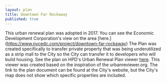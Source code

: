 ```yaml
---
layout: plan
title: Downtown Far Rockaway
published: true
---
```


This urban renewal plan was adopted in 2017. You can see the Economic Development Corporation's view on the area [here.] (https://www.nycedc.com/project/downtown-far-rockaway) The Plan was created specifically to transfer private property that was being underutilized as a strip mall to the City so the City can transfer it to developers who will build housing. See the plan on HPD's Urban Renewal Plan viewer [here](https://www1.nyc.gov/site/hpd/community/urban-renewal-plans/downtown-far-rockaway.page). This viewer was created based on the inspiration of the urbanreviewer.org. The link to the plan document can be found at the City's website, but the City's map does not show which specific properties are included. 
